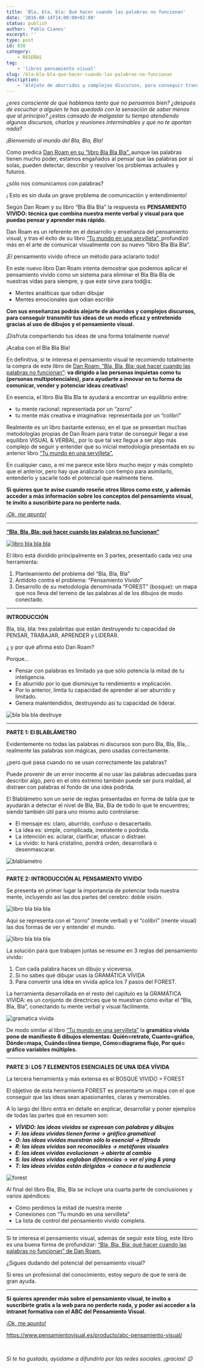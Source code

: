 ```yaml
---
title: 'Bla, bla, bla: Qué hacer cuando las palabras no funcionan'
date: '2016-08-14T14:00:08+02:00'
status: publish
author: 'Pablo Cianes'
excerpt: ''
type: post
id: 830
category:
    - RESEÑAS
tag:
    - 'libros pensamiento visual'
slug: /bla-bla-bla-que-hacer-cuando-las-palabras-no-funcionan
description:
    - 'Aléjate de aburridos y complejos discursos, para conseguir transmitir tus ideas de un modo eficaz y entretenido gracias al uso del pensamiento visual.'
---
```

*¿eres consciente de que hablamos tanto que no pensamos bien? ¿después de escuchar a alguien te has quedado con la sensación de saber menos que al principio? ¿estas cansado de malgastar tu tiempo atendiendo algunos discursos, charlas y reuniones interminables y que no te aportan nada?*

*¡Bienvenido al mundo del Bla, Bla, Bla!*

Como predica [Dan Roam en su “libro Bla Bla Bla”, ](http://amzn.to/2bawIgS)aunque las palabras tienen mucho poder, estamos engañados al pensar que las palabras por sí solas, pueden detectar, describir y resolver los problemas actuales y futuros.

¿sólo nos comunicamos con palabras?

¡ Esto es sin duda un grave problema de comunicación y entendimiento!

Según Dan Roam y su libro “Bla Bla Bla” la respuesta es **PENSAMIENTO VIVIDO: técnica que combina nuestra mente verbal y visual para que puedas pensar y aprender más rápido.**

Dan Roam es un referente en el desarrollo y enseñanza del pensamiento visual, y tras el éxito de su libro [“Tu mundo en una servilleta”, ](http://www.amazon.es/gp/product/8498750628/ref=as_li_ss_tl?ie=UTF8&camp=3626&creative=24822&creativeASIN=8498750628&linkCode=as2&tag=informate-21)profundizó más en el arte de comunicar visualmente con su nuevo “libro Bla Bla Bla”.

¡El pensamiento vivido ofrece un método para aclararlo todo!

En este nuevo libro Dan Roam intenta demostrar que podemos aplicar el pensamiento vivido como un sistema para eliminar el Bla Bla Bla de nuestras vidas para siempre, y que este sirve para tod@s:

- Mentes analíticas que odian dibujar
- Mentes emocionales que odian escribir

**Con sus enseñanzas podrás alejarte de aburridos y complejos discursos, para conseguir transmitir tus ideas de un modo eficaz y entretenido gracias al uso de dibujos y el pensamiento visual.**

¡Disfruta compartiendo tus ideas de una forma totalmente nueva!

¡Acaba con el Bla Bla Bla!

En definitiva, si te interesa el pensamiento visual te recomiendo totalmente la compra de este libro de [Dan Roam: “Bla, Bla, Bla: qué hacer cuando las palabras no funcionan”](http://amzn.to/2bawIgS): **v<span class="a-size-base review-text">a dirigido a las personas inquietas como tu (personas multipotenciales), para ayudarte a innovar en tu forma de comunicar, vender y potenciar ideas creativas!</span>**

En esencia, el libro Bla Bla Bla te ayudará a encontrar un equilibrio entre:

- tu mente racional: representada por un “zorro”
- tu mente más creativa e imaginativa: representada por un “colibrí”

Realmente es un libro bastante extenso, en el que se presentan muchas metodologías propias de Dan Roam para tratar de conseguir llegar a ese equilibro VISUAL &amp; VERBAL, por lo que tal vez llegue a ser algo más complejo de seguir y entender que su inicial metodología presentada en su anterior libro [“Tu mundo en una servilleta”.](http://www.amazon.es/gp/product/8498750628/ref=as_li_ss_tl?ie=UTF8&camp=3626&creative=24822&creativeASIN=8498750628&linkCode=as2&tag=informate-21)

En cualquier caso, a mí me parece este libro mucho mejor y más completo que el anterior, pero hay que analizarlo con tiempo para asimilarlo, entenderlo y sacarle todo el potencial que realmente tiene.

**Si quieres que te avise cuando reseñe otros libros como este, y además acceder a más información sobre los conceptos del pensamiento visual, te invito a suscribirte para no perderte nada.**

[*¡Ok, me apunto!*](https://www.pensamientovisual.es/suscripcion/)

- - - - - -

[**“Bla, Bla, Bla: qué hacer cuando las palabras no funcionan”**](http://amzn.to/2bawIgS)

[![libro bla bla bla](../uploads/2016/08/91SyObhf26L.jpg)](http://amzn.to/2bawIgS)

El libro está dividido principalmente en 3 partes, presentado cada vez una herramienta:

1. Planteamiento del problema del “Bla, Bla, Bla”
2. Antídoto contra el problema: “Pensamiento Vivido”
3. Desarrollo de su metodología denominada “FOREST” (bosque): un mapa que nos lleva del terreno de las palabras al de los dibujos de modo conectado.

- - - - - -

**INTRODUCCIÓN**

Bla, bla, bla: tres palabritas que están destruyendo tu capacidad de PENSAR, TRABAJAR, APRENDER y LIDERAR.

¿ y por qué afirma esto Dan Roam?

Porque…

- Pensar con palabras es limitado ya que sólo potencia la mitad de tu inteligencia.
- Es aburrido por lo que disminuye tu rendimiento e implicación.
- Por lo anterior, limita tu capacidad de aprender al ser aburrido y limitado.
- Genera malentendidos, destruyendo así tu capacidad de liderar.

![bla bla bla destruye](../uploads/2016/08/bla-bla-bla-destruye.png)

- - - - - -

**PARTE 1: El BLABLÁMETRO**

Evidentemente no todas las palabras ni discursos son puro Bla, Bla, Bla,.. realmente las palabras son mágicas, pero usadas correctamente.

¿pero qué pasa cuando no se usan correctamente las palabras?

Puede provenir de un error inocente al no usar las palabras adecuadas para describir algo, pero en el otro extremo también puede ser pura maldad, al distraer con palabras el fondo de una idea podrida.

El Blablámetro son un serie de reglas presentadas en forma de tabla que te ayudarán a detectar el nivel de Bla, Bla, Bla de todo lo que te encuentres; siendo también útil para uno mismo auto controlarse:

- El mensaje es: claro, aburrido, confuso o desacertado.
- La idea es: simple, complicada, inexistente o podrida.
- La intención es: aclarar, clarificar, ofuscar o distraer.
- La vivido: lo hará cristalino, pondrá orden, desarrollará o desenmascarar.

![blablametro](../uploads/2016/08/blablametro.png)

- - - - - -

**PARTE 2: INTRODUCCIÓN AL PENSAMIENTO VIVIDO**

Se presenta en primer lugar la importancia de potenciar toda nuestra mente, incluyendo así las dos partes del cerebro: doble visión.

![libro bla bla bla](../uploads/2016/08/noun_209679_cc.png)

Aquí se representa con el “zorro” (mente verbal) y el “colibrí” (mente visual) las dos formas de ver y entender el mundo.

![libro bla bla bla](../uploads/2016/08/libro-bla-bla-bla.png)

La solución para que trabajen juntas se resume en 3 reglas del pensamiento vivido:

1. Con cada palabra haces un dibujo y viceversa.
2. Si no sabes qué dibujar usas la GRAMÁTICA VÍVIDA
3. Para convertir una idea en vivida aplica los 7 pasos del FOREST.

La herramienta desarrollada en el resto del capítulo es la GRAMÁTICA VIVIDA: es un conjunto de directrices que te muestran cómo evitar el “Bla, Bla, Bla”, conectando tu mente verbal y visual fácilmente.

![gramatica vivida](../uploads/2016/08/gramatica-vivida.png)

De modo similar al libro [“Tu mundo en una servilleta”](http://www.amazon.es/gp/product/8498750628/ref=as_li_ss_tl?ie=UTF8&camp=3626&creative=24822&creativeASIN=8498750628&linkCode=as2&tag=informate-21) la **gramática vivida pone de manifiesto 6 dibujos elementas: Quién=retrato, Cuanto=gráfico, Dónde=mapa, Cuándo=línea tiempo, Cómo=diagrama flujo, Por qué= gráfico variables múltiples.**

- - - - - -

**PARTE 3: LOS 7 ELEMENTOS ESENCIALES DE UNA IDEA VÍVIDA**

La tercera herramienta y más extensa es el BOSQUE VIVIDO = FOREST

El objetivo de esta herramienta FOREST es presentarte un mapa con el que conseguir que las ideas sean apasionantes, claras y memorables.

A lo largo del libro entra en detalle en explicar, desarrollar y poner ejemplos de todas las partes que en resumen son:

- ***VÍVIDO: las ideas vívidas se expresan con palabras y dibujos***
- ***F: las ideas vívidas tienen forma → gráfico gramatical***
- ***O: las ideas vívidas muestran sólo lo esencial → filtrado***
- ***R: las ideas vívidas son reconocibles → metáforas visuales***
- ***E: las ideas vívidas evolucionan → abierta al cambio***
- ***S: las ideas vívidas engloban diferencias → ver el ying &amp; yang***
- ***T: las ideas vívidas están dirigidas → conoce a tu audiencia***

![forest](../uploads/2016/08/forest.png)

Al final del libro Bla, Bla, Bla se incluye una cuarta parte de conclusiones y varios apéndices:

- Cómo perdimos la mitad de nuestra mente
- Conexiones con “Tu mundo en una servilleta”
- La lista de control del pensamiento vivido completa.

- - - - - -

Si te interesa el pensamiento visual, además de seguir este blog, este libro es una buena forma de profundizar: [“Bla, Bla, Bla: qué hacer cuando las palabras no funcionan” de Dan Roam.](http://amzn.to/2bawIgS)

¿Sigues dudando del potencial del pensamiento visual?

Si eres un profesional del conocimiento, estoy seguro de que te será de gran ayuda.

- - - - - -

**Si quieres aprender más sobre el pensamiento visual, te invito a suscribirte gratis a la web para no perderte nada, y poder así acceder a la intranet formativa con el ABC del Pensamiento Visual.**

[<span style="font-weight: 400;">¡Ok, me apunto!</span>](https://www.pensamientovisual.es/suscripcion/)

<https://www.pensamientovisual.es/producto/abc-pensamiento-visual/>

<span style="color: #ffffff;">.</span>

*Si te ha gustado, ayúdame* *a difundirlo por las redes sociales. ¡gracias! 😉*